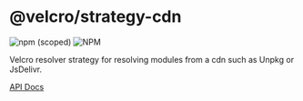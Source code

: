 # @velcro/strategy-cdn

![npm (scoped)](https://img.shields.io/npm/v/@velcro/strategy-cdn?style=flat-square)
![NPM](https://img.shields.io/npm/l/@velcro/strategy-cdn?style=flat-square)

Velcro resolver strategy for resolving modules from a cdn such as Unpkg or JsDelivr.

[API Docs](https://github.com/ggoodman/velcro/tree/v0.49.0/docs/strategy-cdn.md)
